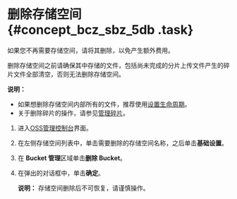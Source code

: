 # 删除存储空间 {#concept_bcz_sbz_5db .task}

如果您不再需要存储空间，请将其删除，以免产生额外费用。

删除存储空间之前请确保其中存储的文件，包括尚未完成的分片上传文件产生的碎片文件全部清空，否则无法删除存储空间。

**说明：** 

-   如果想删除存储空间内部所有的文件，推荐使用[设置生命周期](cn.zh-CN/控制台用户指南/管理存储空间/设置生命周期规则.md#)。
-   关于删除碎片的操作，请参见[管理碎片](cn.zh-CN/控制台用户指南/管理碎片.md#)。

1.  进入[OSS管理控制台](https://oss.console.aliyun.com/)界面。
2.  在左侧存储空间列表中，单击需要删除的存储空间名称，之后单击**基础设置**。
3.  在 **Bucket 管理**区域单击**删除 Bucket**。
4.  在弹出的对话框中，单击**确定**。 

    **说明：** 存储空间删除后不可恢复，请谨慎操作。


